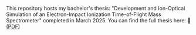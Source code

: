 This repository hosts my bachelor's thesis: "Development and Ion-Optical Simulation of an
Electron-Impact Ionization Time-of-Flight Mass
Spectrometer" completed in March 2025. You can find the full thesis here:
📄 [(PDF)](./Versions/Bachelorthesis_Saalmann_2025_final.pdf)

